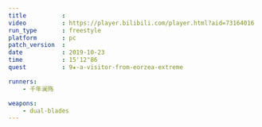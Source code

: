 ```yaml
---
title          :
video          : https://player.bilibili.com/player.html?aid=73164016
run_type       : freestyle
platform       : pc
patch_version  : 
date           : 2019-10-23
time           : 15'12"86
quest          : 9★-a-visitor-from-eorzea-extreme

runners:
    - 千年澜殇

weapons:
    - dual-blades
---
```


